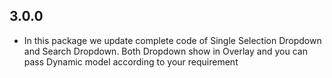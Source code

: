 ## 3.0.0

* In this package we update complete code of Single Selection Dropdown and Search Dropdown. Both Dropdown show in Overlay and you can pass Dynamic model according to your requirement
